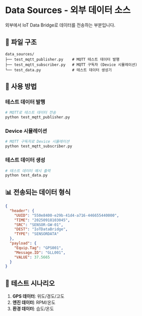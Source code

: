# Data Sources - 외부 데이터 소스

외부에서 IoT Data Bridge로 데이터를 전송하는 부분입니다.

## 📁 파일 구조

```
data_sources/
├── test_mqtt_publisher.py    # MQTT 테스트 데이터 발행
├── test_mqtt_subscriber.py   # MQTT 구독자 (Device 시뮬레이션)
└── test_data.py              # 테스트 데이터 생성기
```

## 🚀 사용 방법

### **테스트 데이터 발행**
```bash
# MQTT로 테스트 데이터 전송
python test_mqtt_publisher.py
```

### **Device 시뮬레이션**
```bash
# MQTT 구독자로 Device 시뮬레이션
python test_mqtt_subscriber.py
```

### **테스트 데이터 생성**
```bash
# 테스트 데이터 예시 출력
python test_data.py
```

## 📊 전송되는 데이터 형식

```json
{
  "header": {
    "UUID": "550e8400-e29b-41d4-a716-446655440000",
    "TIME": "20250918103045",
    "SRC": "SENSOR-GW-01",
    "DEST": "IoTDataBridge",
    "TYPE": "SENSORDATA"
  },
  "payload": {
    "Equip.Tag": "GPS001",
    "Message.ID": "GLL001",
    "VALUE": 37.5665
  }
}
```

## 🎯 테스트 시나리오

1. **GPS 데이터**: 위도/경도/고도
2. **엔진 데이터**: RPM/온도
3. **환경 데이터**: 습도/온도
